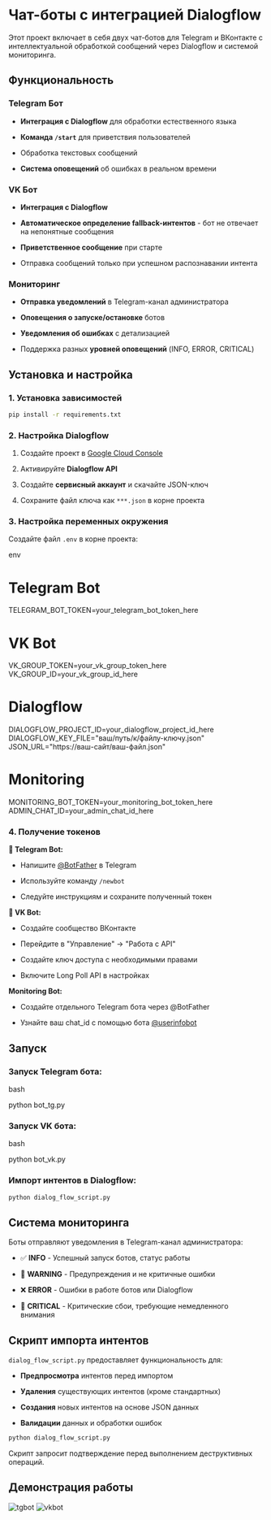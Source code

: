 # Чат-боты с интеграцией Dialogflow

Этот проект включает в себя двух чат-ботов для Telegram и ВКонтакте с интеллектуальной обработкой сообщений через Dialogflow и системой мониторинга.

## Функциональность

###  Telegram Бот

-   **Интеграция с Dialogflow** для обработки естественного языка
    
-   **Команда `/start`** для приветствия пользователей
    
-   Обработка текстовых сообщений
    
-   **Система оповещений** об ошибках в реальном времени
    

###  VK Бот

-   **Интеграция с Dialogflow**
    
-   **Автоматическое определение fallback-интентов** - бот не отвечает на непонятные сообщения
    
-   **Приветственное сообщение** при старте
    
-   Отправка сообщений только при успешном распознавании интента
    

### Мониторинг

-   **Отправка уведомлений** в Telegram-канал администратора
    
-   **Оповещения о запуске/остановке** ботов
    
-   **Уведомления об ошибках** с детализацией
    
-   Поддержка разных **уровней оповещений** (INFO, ERROR, CRITICAL)
    

## Установка и настройка

### 1. Установка зависимостей
```bash
pip install -r requirements.txt
```
### 2. Настройка Dialogflow

1.  Создайте проект в [Google Cloud Console](https://console.cloud.google.com/)
    
2.  Активируйте **Dialogflow API**
    
3.  Создайте **сервисный аккаунт** и скачайте JSON-ключ
    
4.  Сохраните файл ключа как `***.json` в корне проекта
    

### 3. Настройка переменных окружения

Создайте файл `.env` в корне проекта:

env

# Telegram Bot
TELEGRAM_BOT_TOKEN=your_telegram_bot_token_here

# VK Bot
VK_GROUP_TOKEN=your_vk_group_token_here
VK_GROUP_ID=your_vk_group_id_here

# Dialogflow
DIALOGFLOW_PROJECT_ID=your_dialogflow_project_id_here
DIALOGFLOW_KEY_FILE="ваш/путь/к/файлу-ключу.json"
JSON_URL="https://ваш-сайт/ваш-файл.json"

# Monitoring
MONITORING_BOT_TOKEN=your_monitoring_bot_token_here
ADMIN_CHAT_ID=your_admin_chat_id_here

### 4. Получение токенов

**🤖 Telegram Bot:**

-   Напишите [@BotFather](https://t.me/BotFather) в Telegram
    
-   Используйте команду `/newbot`
    
-   Следуйте инструкциям и сохраните полученный токен
    

**👥 VK Bot:**

-   Создайте сообщество ВКонтакте
    
-   Перейдите в "Управление" → "Работа с API"
    
-   Создайте ключ доступа с необходимыми правами
    
-   Включите Long Poll API в настройках
    

**Monitoring Bot:**

-   Создайте отдельного Telegram бота через @BotFather
    
-   Узнайте ваш chat_id с помощью бота [@userinfobot](https://t.me/userinfobot)
    

## Запуск

### Запуск Telegram бота:

bash

python bot_tg.py

### Запуск VK бота:

bash

python bot_vk.py

### Импорт интентов в Dialogflow:

```bash
python dialog_flow_script.py
```

## Система мониторинга

Боты отправляют уведомления в Telegram-канал администратора:

-   ✅ **INFO** - Успешный запуск ботов, статус работы
    
-   🔔 **WARNING** - Предупреждения и не критичные ошибки
    
-   ❌ **ERROR** - Ошибки в работе ботов или Dialogflow
    
-   🚨 **CRITICAL** - Критические сбои, требующие немедленного внимания
    

## Скрипт импорта интентов

`dialog_flow_script.py` предоставляет функциональность для:

-   **Предпросмотра** интентов перед импортом
    
-   **Удаления** существующих интентов (кроме стандартных)
    
-   **Создания** новых интентов на основе JSON данных
    
-   **Валидации** данных и обработки ошибок
    

```bash
python dialog_flow_script.py
```
Скрипт запросит подтверждение перед выполнением деструктивных операций.

## Демонстрация работы
![tgbot](https://github.com/user-attachments/assets/5e6f4247-12a1-49ce-ba4d-a8060f4787d8)
![vkbot](https://github.com/user-attachments/assets/a6c3fd89-fa8f-4e80-8f5e-601a2bbe17d1)


